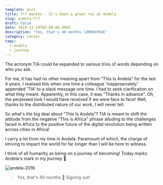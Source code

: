 ```yaml
---
template: post
title: 7*7 months - It's been a great run at Andela
slug: andela-7*7
draft: false
date: 2019-11-29T05:00:00.000Z
description: "Yes, that's 49 months \U0001F64C"
category: career
tags:
  - andela
  - journey
---
```

The acronym TIA could be expanded to various trios of words depending on who you ask.

For me, it has had no other meaning apart from "This Is Andela" for the last 4 years. I realised this when one time a colleague 'inappropriately' appended 'TIA' to a slack message one time. I had to seek clarification on what they meant. Apparently, in this case, it was "Thanks in advance". Oh, the perplexed look I would have received if we were face to face! Well, thanks to the distributed nature of our work, I will never tell.

So what's the big deal about "This Is Andela"?
TIA is meant to shift the attitude from the negative "This is Africa" phrase alluding to the challenges faced in Africa to the positive future of the digital revolution being written across cities in Africa!

I carry a lot from my time in Andela. Paramount of which, the charge of striving to impact the world for far longer than I will be here to witness.

I think of all humanity as being on a journey of becoming! Today marks Andela's mark in my journey 🥂.

![andela-2016](/media/andela-2016.jpg)

> Yes, that's 49 months 🙌
> Signing out!
